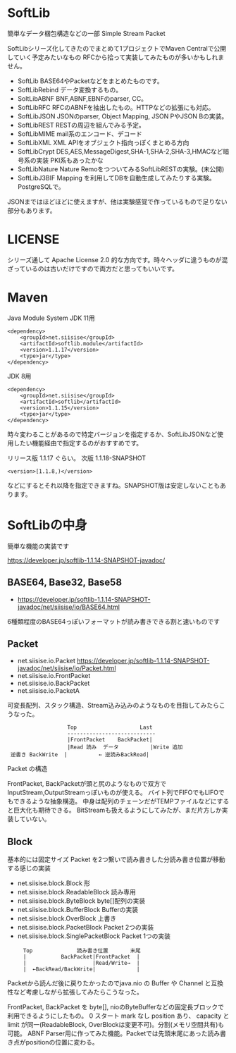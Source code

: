 # SoftLib
簡単なデータ梱包構造などの一部
Simple Stream Packet

SoftLibシリーズ化してきたのでまとめて1プロジェクトでMaven Centralで公開していく予定みたいなもの
RFCから拾って実装してみたものが多いかもしれません。

- SoftLib BASE64やPacketなどをまとめたものです。
- SoftLibRebind データ変換するもの。
- SoltLibABNF BNF,ABNF,EBNFのparser, CC。
- SoftLibRFC RFCのABNFを抽出したもの。HTTPなどの拡張にも対応。
- SoftLibJSON JSONのparser, Object Mapping, JSON PやJSON Bの実装。
- SoftLibREST RESTの周辺を組んでみる予定。
- SoftLibMIME mail系のエンコード、デコード
- SoftLibXML XML APIをオブジェクト指向っぽくまとめる方向
- SoftLibCrypt DES,AES,MessageDigest,SHA-1,SHA-2,SHA-3,HMACなど暗号系の実装 PKI系もあったかな
- SoftLibNature Nature RemoをつついてみるSoftLibRESTの実験。(未公開)
- SoftLibJ3BIF Mapping を利用してDBを自動生成してみたりする実験。PostgreSQLで。

JSONまではほどほどに使えますが、他は実験感覚で作っているもので足りない部分もあります。

# LICENSE

シリーズ通して Apache License 2.0 的な方向です。時々ヘッダに違うものが混ざっているのは古いだけですので両方だと思ってもいいです。

# Maven

Java Module System JDK 11用
~~~
<dependency>
    <groupId>net.siisise</groupId>
    <artifactId>softlib.module</artifactId>
    <version>1.1.17</version>
    <type>jar</type>
</dependency>
~~~
JDK 8用
~~~
<dependency>
    <groupId>net.siisise</groupId>
    <artifactId>softlib</artifactId>
    <version>1.1.15</version>
    <type>jar</type>
</dependency>
~~~
時々変わることがあるので特定バージョンを指定するか、SoftLibJSONなど使用したい機能経由で指定するのがおすすめです。

リリース版 1.1.17 ぐらい。
次版 1.1.18-SNAPSHOT

~~~
<version>[1.1.8,)</version>
~~~
などにするとそれ以降を指定できますね。SNAPSHOT版は安定しないこともあります。

# SoftLibの中身

簡単な機能の実装です

https://developer.jp/softlib-1.1.14-SNAPSHOT-javadoc/

## BASE64, Base32, Base58

 - https://developer.jp/softlib-1.1.14-SNAPSHOT-javadoc/net/siisise/io/BASE64.html

6種類程度のBASE64っぽいフォーマットが読み書きできる割と速いものです

## Packet

- net.siisise.io.Packet https://developer.jp/softlib-1.1.14-SNAPSHOT-javadoc/net/siisise/io/Packet.html
- net.siisise.io.FrontPacket
- net.siisise.io.BackPacket
- net.siisise.io.PacketA

可変長配列、スタック構造、Stream込み込みのようなものを目指してみたらこうなった。

~~~
                   Top                    Last
                   ----------------------------
                   |FrontPacket    BackPacket|
                   |Read 読み  データ          |Write 追加
 逆書き BackWrite  |          ← 逆読みBackRead|
~~~
Packet の構造

FrontPacket, BackPacketが頭と尻のようなもので双方でInputStream,OutputStreamっぽいものが使える。
バイト列でFIFOでもLIFOでもできるような抽象構造。
中身は配列のチェーンだがTEMPファイルなどにすると巨大化も期待できる。
BitStreamも扱えるようにしてみたが、まだ片方しか実装していない。

## Block

基本的には固定サイズ Packet を2つ繋いで読み書きした分読み書き位置が移動する感じの実装

- net.siisise.block.Block 形
- net.siisise.block.ReadableBlock 読み専用
- net.siisise.block.ByteBlock byte[]配列の実装
- net.siisise.block.BufferBlock Bufferの実装
- net.siisise.block.OverBlock 上書き
- net.siisise.block.PacketBlock Packet 2つの実装
- net.siisise.block.SinglePacketBlock Packet 1つの実装

~~~
     Top              読み書き位置       末尾
     |           BackPacket|FrontPacket  |
     |                     |Read/Write→  |
     |  ←BackRead/BackWrite|             |
~~~

Packetから読んだ後に戻りたかったのでjava.nio の Buffer や Channel と互換性など考慮しながら拡張してみたらこうなった。

FrontPacket, BackPacket を byte[], nioのByteBufferなどの固定長ブロックで利用できるようにしたもの。
0 スタート mark なし position あり、 capacity と limit が同一(ReadableBlock, OverBlockは変更不可)。分割(メモリ空間共有)も可能。
ABNF Parser用に作ってみた機能。Packetでは先頭末尾にあった読み書き点がpositionの位置に変わる。

